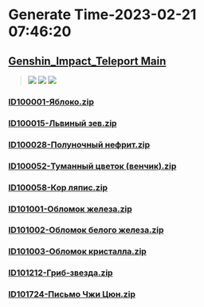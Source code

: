 # Generate Time-2023-02-21 07:46:20

## [Genshin_Impact_Teleport Main](https://github.com/Sam5440/Genshin_Impact_Teleport)

>![](https://komarev.com/ghpvc/?username=done439)
>![](https://komarev.com/ghpvc/?username=done438)
>![](https://komarev.com/ghpvc/?username=done437)

### [ID100001-Яблоко.zip](https://raw.githubusercontent.com/Sam5440/Genshin_Impact_Teleport/download/AutoGeneratePoint/Points%28Raw%29%5Bcn-en-ru%5D/ru-ru/Item/ID6-%D0%A0%D0%B0%D0%B7%D0%BB%D0%BE%D0%BC/ID100001-%D0%AF%D0%B1%D0%BB%D0%BE%D0%BA%D0%BE.zip)

### [ID100015-Львиный зев.zip](https://raw.githubusercontent.com/Sam5440/Genshin_Impact_Teleport/download/AutoGeneratePoint/Points%28Raw%29%5Bcn-en-ru%5D/ru-ru/Item/ID6-%D0%A0%D0%B0%D0%B7%D0%BB%D0%BE%D0%BC/ID100015-%D0%9B%D1%8C%D0%B2%D0%B8%D0%BD%D1%8B%D0%B9%20%D0%B7%D0%B5%D0%B2.zip)

### [ID100028-Полуночный нефрит.zip](https://raw.githubusercontent.com/Sam5440/Genshin_Impact_Teleport/download/AutoGeneratePoint/Points%28Raw%29%5Bcn-en-ru%5D/ru-ru/Item/ID6-%D0%A0%D0%B0%D0%B7%D0%BB%D0%BE%D0%BC/ID100028-%D0%9F%D0%BE%D0%BB%D1%83%D0%BD%D0%BE%D1%87%D0%BD%D1%8B%D0%B9%20%D0%BD%D0%B5%D1%84%D1%80%D0%B8%D1%82.zip)

### [ID100052-Туманный цветок (венчик).zip](https://raw.githubusercontent.com/Sam5440/Genshin_Impact_Teleport/download/AutoGeneratePoint/Points%28Raw%29%5Bcn-en-ru%5D/ru-ru/Item/ID6-%D0%A0%D0%B0%D0%B7%D0%BB%D0%BE%D0%BC/ID100052-%D0%A2%D1%83%D0%BC%D0%B0%D0%BD%D0%BD%D1%8B%D0%B9%20%D1%86%D0%B2%D0%B5%D1%82%D0%BE%D0%BA%20%28%D0%B2%D0%B5%D0%BD%D1%87%D0%B8%D0%BA%29.zip)

### [ID100058-Кор ляпис.zip](https://raw.githubusercontent.com/Sam5440/Genshin_Impact_Teleport/download/AutoGeneratePoint/Points%28Raw%29%5Bcn-en-ru%5D/ru-ru/Item/ID6-%D0%A0%D0%B0%D0%B7%D0%BB%D0%BE%D0%BC/ID100058-%D0%9A%D0%BE%D1%80%20%D0%BB%D1%8F%D0%BF%D0%B8%D1%81.zip)

### [ID101001-Обломок железа.zip](https://raw.githubusercontent.com/Sam5440/Genshin_Impact_Teleport/download/AutoGeneratePoint/Points%28Raw%29%5Bcn-en-ru%5D/ru-ru/Item/ID6-%D0%A0%D0%B0%D0%B7%D0%BB%D0%BE%D0%BC/ID101001-%D0%9E%D0%B1%D0%BB%D0%BE%D0%BC%D0%BE%D0%BA%20%D0%B6%D0%B5%D0%BB%D0%B5%D0%B7%D0%B0.zip)

### [ID101002-Обломок белого железа.zip](https://raw.githubusercontent.com/Sam5440/Genshin_Impact_Teleport/download/AutoGeneratePoint/Points%28Raw%29%5Bcn-en-ru%5D/ru-ru/Item/ID6-%D0%A0%D0%B0%D0%B7%D0%BB%D0%BE%D0%BC/ID101002-%D0%9E%D0%B1%D0%BB%D0%BE%D0%BC%D0%BE%D0%BA%20%D0%B1%D0%B5%D0%BB%D0%BE%D0%B3%D0%BE%20%D0%B6%D0%B5%D0%BB%D0%B5%D0%B7%D0%B0.zip)

### [ID101003-Обломок кристалла.zip](https://raw.githubusercontent.com/Sam5440/Genshin_Impact_Teleport/download/AutoGeneratePoint/Points%28Raw%29%5Bcn-en-ru%5D/ru-ru/Item/ID6-%D0%A0%D0%B0%D0%B7%D0%BB%D0%BE%D0%BC/ID101003-%D0%9E%D0%B1%D0%BB%D0%BE%D0%BC%D0%BE%D0%BA%20%D0%BA%D1%80%D0%B8%D1%81%D1%82%D0%B0%D0%BB%D0%BB%D0%B0.zip)

### [ID101212-Гриб-звезда.zip](https://raw.githubusercontent.com/Sam5440/Genshin_Impact_Teleport/download/AutoGeneratePoint/Points%28Raw%29%5Bcn-en-ru%5D/ru-ru/Item/ID6-%D0%A0%D0%B0%D0%B7%D0%BB%D0%BE%D0%BC/ID101212-%D0%93%D1%80%D0%B8%D0%B1-%D0%B7%D0%B2%D0%B5%D0%B7%D0%B4%D0%B0.zip)

### [ID101724-Письмо Чжи Цюн.zip](https://raw.githubusercontent.com/Sam5440/Genshin_Impact_Teleport/download/AutoGeneratePoint/Points%28Raw%29%5Bcn-en-ru%5D/ru-ru/Item/ID6-%D0%A0%D0%B0%D0%B7%D0%BB%D0%BE%D0%BC/ID101724-%D0%9F%D0%B8%D1%81%D1%8C%D0%BC%D0%BE%20%D0%A7%D0%B6%D0%B8%20%D0%A6%D1%8E%D0%BD.zip)

